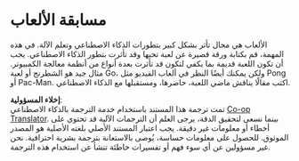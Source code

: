 <!--
CO_OP_TRANSLATOR_METADATA:
{
  "original_hash": "702dc1df5d0285dbe4d04bee982d183e",
  "translation_date": "2025-08-26T09:01:20+00:00",
  "source_file": "lessons/1-Intro/assignment.md",
  "language_code": "ar"
}
-->
# مسابقة الألعاب

الألعاب هي مجال تأثر بشكل كبير بتطورات الذكاء الاصطناعي وتعلم الآلة. في هذه المهمة، قم بكتابة ورقة قصيرة عن لعبة تحبها وقد تأثرت بتطور الذكاء الاصطناعي. يجب أن تكون اللعبة قديمة بما يكفي لتكون قد تأثرت بعدة أنواع من أنظمة معالجة الكمبيوتر. مثال جيد هو الشطرنج أو لعبة Go، ولكن يمكنك أيضًا النظر في ألعاب الفيديو مثل Pong أو Pac-Man. اكتب مقالًا يناقش ماضي اللعبة، حاضرها، ومستقبلها مع الذكاء الاصطناعي.

**إخلاء المسؤولية**:  
تمت ترجمة هذا المستند باستخدام خدمة الترجمة بالذكاء الاصطناعي [Co-op Translator](https://github.com/Azure/co-op-translator). بينما نسعى لتحقيق الدقة، يرجى العلم أن الترجمات الآلية قد تحتوي على أخطاء أو معلومات غير دقيقة. يجب اعتبار المستند الأصلي بلغته الأصلية هو المصدر الموثوق. للحصول على معلومات حساسة، يُوصى بالاستعانة بترجمة بشرية احترافية. نحن غير مسؤولين عن أي سوء فهم أو تفسيرات خاطئة تنشأ عن استخدام هذه الترجمة.